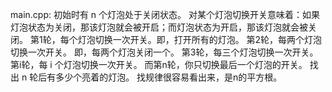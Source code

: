 main.cpp:
初始时有 n 个灯泡处于关闭状态。
对某个灯泡切换开关意味着：如果灯泡状态为关闭，那该灯泡就会被开启；而灯泡状态为开启，那该灯泡就会被关闭。
第1轮，每个灯泡切换一次开关。即，打开所有的灯泡。
第2轮，每两个灯泡切换一次开关。 即，每两个灯泡关闭一个。
第3轮，每三个灯泡切换一次开关。
第i轮，每 i 个灯泡切换一次开关。
而第n轮，你只切换最后一个灯泡的开关。
找出 n 轮后有多少个亮着的灯泡。
找规律很容易看出来，是n的平方根。

